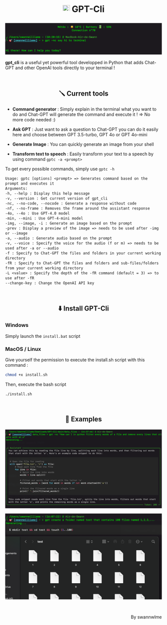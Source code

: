 # <p align="center"> <img src="https://static.vecteezy.com/system/resources/previews/022/841/114/original/chatgpt-logo-transparent-background-free-png.png" width=23 height=23 /> GPT-Cli</p>

![Demo image](readme_assets/image.png)

**gpt_cli** is a useful yet powerful tool developped in Python that adds Chat-GPT and other OpenAI tools directly to your terminal !

</br>
 
## <p align="center">🪛 Current tools</p>
* **Command generator** : Simply explain in the terminal what you want to do and Chat-GPT will generate the command and execute it ! => No more code needed :)

* **Ask GPT** : Just want to ask a question to Chat-GPT you can do it easily here and choose between GPT 3.5-turbo, GPT 4o or GPT 4o-mini

* **Generate Image** : You can quickly generate an image from your shell 

* **Transform text to speech** : Easily transform your text to a speech by using command ```gptc -a <prompt>```

To get every possible commands, simply use ```gptc -h```

```
Usage: gptc [options] <prompt> => Generates command based on the prompt and executes it
Arguments:
-h, --help : Display this help message
-v, --version : Get current version of gpt_cli
-nc, --no-code, --nocode : Generate a response without code
-nf, --no-frame : Removes the frame around the assistant response
-4o, --4o : Use GPT-4.0 model
-min, --mini : Use GPT-4-mini model
-img, --image, -i : Generate an image based on the prompt
-prev : Display a preview of the image => needs to be used after -img or --image
-a, --audio : Generate audio based on the prompt
-v, --voice : Specify the voice for the audio (f or m) => needs to be used after -a or --audio
-f : Specify to Chat-GPT the files and folders in your current working directory
-fR : Specify to Chat-GPT the files and folders and sub-files/folders from your current working directory
-L <value> : Specify the depth of the -fR command (default = 3) => to use after -fR
--change-key : Change the OpenAI API key
```


</br>

## <p align="center">⬇️ Install GPT-Cli</p>

### Windows
Simply launch the `install.bat` script

### MacOS / Linux
Give yourself the permission to execute the install.sh script with this command :
```bash
chmod +x install.sh
```
Then, execute the bash script
```bash
./install.sh
```


</br>

## <p align="center">🧠 Examples</p>

![Example Image](readme_assets/image_exemple2.png)
 
![Example Image 2](readme_assets/image3.png)

</br>

<p align="right">By swannwlme</p>
